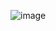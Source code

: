 ![image](https://user-images.githubusercontent.com/31981663/161475363-0d5a9deb-54a6-492f-9936-87ce153ab0d0.png)
